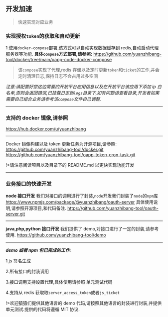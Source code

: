 ## 开发加速

> 快速实现对应业务

### 实现授权`token`的获取和自动更新

1.使用`docker-compose`部署,该方式可以自动实现数据缓存到 redis,自动启动代理服务器等功能.
**具体`compose`方式部署,请参照:**
https://github.com/yuanzhibang-tool/docker/tree/main/oapp-code-docker-compose

> 该`compose`实现了代理,redis 存储以及定时更新`token`和`ticket`的工作,并会定时清理日志,保持日志不会占用过多空间

_注意:请配置好您这边需要的开放平台应用信息以及在开放平台该应用下添加 ip 白名单,否则会返回错误,已挂载日志到`logs`目录下,如有问题请查看目录,开发者如果需要自己组合业务请参考该`compose`文件自己调整._

---

### 支持的 docker 镜像,请参照

https://hub.docker.com/u/yuanzhibang

---

Docker 镜像构建以及 token 更新任务为开源项目,请参照:
https://github.com/yuanzhibang-tool/docker.git
https://github.com/yuanzhibang-tool/oapp-token-cron-task.git

!>请注意阅读项目以及目录下的 README.md 以更快实现功能开发

---

### 业务接口的快速开发

**node 接口开发**
我们对接口的调用进行了封装,`node`开发我们封装了`node`的`npm`库
https://www.npmjs.com/package/@yuanzhibang/oauth-server
具体使用说明,请参照开源项目,和代码备注.
https://github.com/yuanzhibang-tool/oauth-server.git

---

**java,php,python 接口开发**
我们提供了 demo,对接口进行了一定的封装,请参考使用.
https://github.com/yuanzhibang-tool/demo

---

**_demo 或者 npm 包已完成的工作:_**

1.js 签名生成

2.所有接口的封装调用

3.接口调用支持设置代理,具体使用请参照 单元测试代码

4.支持从 redis 获取取`server_access_token`或者`js_ticket`

!>欢迎猿猿们提供其他语言的 demo 代码,请按照其他语言的封装进行封装,并提供单元测试.提供的代码将遵循 MIT 协议.
